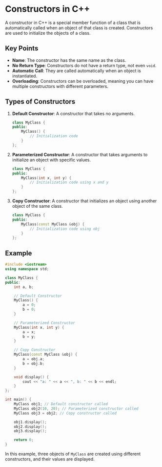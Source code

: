 # Constructors in C++

A constructor in C++ is a special member function of a class that is automatically called when an object of that class is created. Constructors are used to initialize the objects of a class.

## Key Points

- **Name**: The constructor has the same name as the class.
- **No Return Type**: Constructors do not have a return type, not even `void`.
- **Automatic Call**: They are called automatically when an object is instantiated.
- **Overloading**: Constructors can be overloaded, meaning you can have multiple constructors with different parameters.

## Types of Constructors

1. **Default Constructor**: A constructor that takes no arguments.
    ```cpp
    class MyClass {
    public:
        MyClass() {
            // Initialization code
        }
    };
    ```

2. **Parameterized Constructor**: A constructor that takes arguments to initialize an object with specific values.
    ```cpp
    class MyClass {
    public:
        MyClass(int x, int y) {
            // Initialization code using x and y
        }
    };
    ```

3. **Copy Constructor**: A constructor that initializes an object using another object of the same class.
    ```cpp
    class MyClass {
    public:
        MyClass(const MyClass &obj) {
            // Initialization code using obj
        }
    };
    ```

## Example

```cpp
#include <iostream>
using namespace std;

class MyClass {
public:
    int a, b;

    // Default Constructor
    MyClass() {
        a = 0;
        b = 0;
    }

    // Parameterized Constructor
    MyClass(int x, int y) {
        a = x;
        b = y;
    }

    // Copy Constructor
    MyClass(const MyClass &obj) {
        a = obj.a;
        b = obj.b;
    }

    void display() {
        cout << "a: " << a << ", b: " << b << endl;
    }
};

int main() {
    MyClass obj1; // Default constructor called
    MyClass obj2(10, 20); // Parameterized constructor called
    MyClass obj3 = obj2; // Copy constructor called

    obj1.display();
    obj2.display();
    obj3.display();

    return 0;
}
```

In this example, three objects of `MyClass` are created using different constructors, and their values are displayed.
